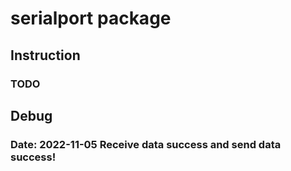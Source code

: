# serialport package
## Instruction
### TODO

## Debug
### Date: 2022-11-05 Receive data success and send data success!